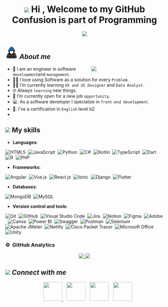 <h1 align="center"><img src="https://media.giphy.com/media/hvRJCLFzcasrR4ia7z/giphy.gif" width="35"> <b>Hi , Welcome to my GitHub <br> Confusion is part of Programming </b></h1>

<p align="center">
  <a href="https://github.com/DenverCoder1/readme-typing-svg"><img src="https://readme-typing-svg.herokuapp.com?font=Time+New+Roman&color=cyan&size=25&center=true&vCenter=true&width=1000&height=100&lines=Isaac+Jacobo+Galindo+Barbina;Im+an+engineer+in+software+development+and+management;UX+and+UI+designer;Love+to+learn+new+stuffs..."></a>
</p>

## <picture><img src = "https://github.com/0xAbdulKhalid/0xAbdulKhalid/raw/main/assets/mdImages/about_me.gif" width = 40px></picture> *About me*
<picture> <img align="right" src="https://github.com/7oSkaaa/7oSkaaa/blob/main/Images/Right_Side.gif?raw=true" width = 230px></picture>

- :school: I am an engineer in software `development`and `management`.
- :technologist: I love using Software as a solution for every `Problem`.
- :student: I’m currently learning `UX and UI Designer` and `Data Analyst`.
- :nerd_face: Always `learning` new things.
- :thinking: I’m currently open for a new job `opportunity`.
- 💻: As a software developer I specialize in `front-end development`.
- 🔡: I've a certification in `English` level b2
- 
## <img src="https://media2.giphy.com/media/QssGEmpkyEOhBCb7e1/giphy.gif?cid=ecf05e47a0n3gi1bfqntqmob8g9aid1oyj2wr3ds3mg700bl&rid=giphy.gif" width ="40px"> My skills

- **Languages**:
  
![HTML5](https://img.shields.io/badge/html5-%23E34F26.svg?style=for-the-badge&logo=html5&logoColor=white)&nbsp;
![JavaScript](https://img.shields.io/badge/javascript-%23323330.svg?style=for-the-badge&logo=javascript&logoColor=%23F7DF1E)&nbsp;
![Python](https://img.shields.io/badge/python-3670A0?style=for-the-badge&logo=python&logoColor=ffdd54)&nbsp;
![C#](https://img.shields.io/badge/C%23-%23239120.svg?style=for-the-badge&logo=c-sharp&logoColor=white)&nbsp;
![Kotlin](https://img.shields.io/badge/Kotlin-%230095D5.svg?style=for-the-badge&logo=kotlin&logoColor=white)&nbsp;
![TypeScript](https://img.shields.io/badge/TypeScript-%23007ACC.svg?style=for-the-badge&logo=typescript&logoColor=white)&nbsp;
![Dart](https://img.shields.io/badge/Dart-%230175C2.svg?style=for-the-badge&logo=dart&logoColor=white)&nbsp;
![R](https://img.shields.io/badge/R-%23276DC3.svg?style=for-the-badge&logo=r&logoColor=white)&nbsp;
![PHP](https://img.shields.io/badge/PHP-%23777BB4.svg?style=for-the-badge&logo=php&logoColor=white)&nbsp;

- **Frameworks**:
  
![Angular](https://img.shields.io/badge/Angular-%23DD0031.svg?style=for-the-badge&logo=angular&logoColor=white)&nbsp;
![Vue.js](https://img.shields.io/badge/vuejs-%2335495e.svg?style=for-the-badge&logo=vuedotjs&logoColor=%234FC08D)&nbsp;
![React.js](https://img.shields.io/badge/React.js-%2320232a.svg?style=for-the-badge&logo=react&logoColor=61DAFB)&nbsp;
![Ionic](https://img.shields.io/badge/Ionic-%2335495e.svg?style=for-the-badge&logo=ionic&logoColor=white)&nbsp;
![Django](https://img.shields.io/badge/Django-%23092E20.svg?style=for-the-badge&logo=django&logoColor=white)&nbsp;
![Flutter](https://img.shields.io/badge/Flutter-%2302569B.svg?style=for-the-badge&logo=flutter&logoColor=white)&nbsp;

- **Databases**:
  
![MongoDB](https://img.shields.io/badge/MongoDB-%234ea94b.svg?style=for-the-badge&logo=mongodb&logoColor=white)&nbsp;
![MySQL](https://img.shields.io/badge/MySQL-%2300f.svg?style=for-the-badge&logo=mysql&logoColor=white)&nbsp;

- **Version control and tools**:

![Git](https://img.shields.io/badge/git-%23F05033.svg?style=for-the-badge&logo=git&logoColor=white)&nbsp;
![GitHub](https://img.shields.io/badge/github-%23121011.svg?style=for-the-badge&logo=github&logoColor=white)&nbsp;
![Visual Studio Code](https://img.shields.io/badge/Visual%20Studio%20Code-0078d7.svg?style=for-the-badge&logo=visual-studio-code&logoColor=white)&nbsp;
![Jira](https://img.shields.io/badge/jira-%230A0FFF.svg?style=for-the-badge&logo=jira&logoColor=white)&nbsp;
![Notion](https://img.shields.io/badge/Notion-%23000000.svg?style=for-the-badge&logo=notion&logoColor=white)&nbsp;
![Figma](https://img.shields.io/badge/figma-%23F24E1E.svg?style=for-the-badge&logo=figma&logoColor=white)&nbsp;
![Adobe](https://img.shields.io/badge/adobe-%23FF0000.svg?style=for-the-badge&logo=adobe&logoColor=white)&nbsp;
![Canva](https://img.shields.io/badge/Canva-%2300C4CC.svg?style=for-the-badge&logo=Canva&logoColor=white)&nbsp;
![Power BI](https://img.shields.io/badge/Power_BI-%2300f.svg?style=for-the-badge&logo=powerbi&logoColor=white)&nbsp;
![Swagger](https://img.shields.io/badge/-Swagger-%23Clojure?style=for-the-badge&logo=swagger&logoColor=white)&nbsp;
![Postman](https://img.shields.io/badge/Postman-FF6C37?style=for-the-badge&logo=postman&logoColor=white)&nbsp;
![Selenium](https://img.shields.io/badge/Selenium-%23007296.svg?style=for-the-badge&logo=selenium&logoColor=white)&nbsp;
![Apache JMeter](https://img.shields.io/badge/Apache_JMeter-%23FF8200.svg?style=for-the-badge&logo=apache-jmeter&logoColor=white)&nbsp;
![Netlify](https://img.shields.io/badge/Netlify-%23000000.svg?style=for-the-badge&logo=netlify&logoColor=white)&nbsp;
![Cisco Packet Tracer](https://img.shields.io/badge/Cisco_Packet_Tracer-0078D4?style=for-the-badge&logo=cisco&logoColor=white)&nbsp;
![Microsoft Office](https://img.shields.io/badge/Microsoft_Office-D83B01?style=for-the-badge&logo=microsoft-office&logoColor=white)&nbsp;
![Unity](https://img.shields.io/badge/Unity-%23000000.svg?style=for-the-badge&logo=unity&logoColor=white)&nbsp;

### ⚙️ &nbsp;GitHub Analytics

<p align="center">
  <a href="https://github.com/IsaacJacoboGB">
    <img  height="150" src="https://github-readme-stats-eight-theta.vercel.app/api?username=IsaacJacoboGB&show_icons=true&theme=algolia&include_all_commits=true&count_private=true"/>
  </a>
  <a href="https://github.com/IsaacJacoboGB">
    <img height="150em" src="https://github-readme-stats-eight-theta.vercel.app/api/top-langs/?username=IsaacJacoboGB&layout=compact&langs_count=8&theme=algolia"/>
  </a>
</p>



## <picture> <img src="https://media.giphy.com/media/iY8CRBdQXODJSCERIr/giphy.gif"  width = 40px> </picture> *Connect with me*
<p align="center"> 
  <div align="center"  class="icons-social" style="margin-left: 10px;">
        <a style="margin-left: 10px;"  target="_blank" href="https://www.linkedin.com/in/isaac-galindo-1723b824a/"> 
          <img src="https://img.icons8.com/?size=100&id=13930&format=png&color=000000" width=60 height=60</a>
        <a style="margin-left: 10px;" target="_blank" href="https://github.com/IsaacJacoboGB"> 
          <img src="https://img.icons8.com/?size=100&id=SzgQDfObXUbA&format=png&color=000000" width=60 height=60></a>
        <a style="margin-left: 10px;" target="_blank" href="https://t.me/isaacgalbag"> 
          <img src="https://img.icons8.com/?size=100&id=jZ1z64hEYYLW&format=png&color=000000" width=60 height=60></a>
        <a style="margin-left: 10px;" target="_blank" href="https://www.instagram.com/isaac_suku/"> 
          <img src="https://img.icons8.com/?size=100&id=Xy10Jcu1L2Su&format=png&color=000000" width=60 height=60></a>
  </div>
</p>
        


